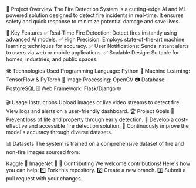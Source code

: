 🚀 Project Overview
The Fire Detection System is a cutting-edge AI and ML-powered solution designed to detect fire incidents in real-time. It ensures safety and quick response to minimize potential damage and save lives.

🎯 Key Features
✅ Real-Time Fire Detection: Detect fires instantly using advanced AI models.
✅ High Precision: Employs state-of-the-art machine learning techniques for accuracy.
✅ User Notifications: Sends instant alerts to users via web or mobile applications.
✅ Scalable Design: Suitable for homes, industries, and public spaces.

🛠️ Technologies Used
Programming Language: Python 🐍
Machine Learning: TensorFlow & PyTorch 🤖
Image Processing: OpenCV 📷
Database: PostgreSQL 🗄️
Web Framework: Flask/Django 🌐

🎬 Usage Instructions
Upload images or live video streams to detect fire.
View logs and alerts on a user-friendly dashboard.
🏆 Project Goals
🌟 Prevent loss of life and property through early detection.
🌟 Develop a cost-effective and accessible fire detection solution.
🌟 Continuously improve the model's accuracy through diverse datasets.

📊 Datasets
The system is trained on a comprehensive dataset of fire and non-fire images sourced from:

Kaggle 🔗
ImageNet 📁
🤝 Contributing
We welcome contributions! Here's how you can help:
1️⃣ Fork this repository.
2️⃣ Create a new branch.
3️⃣ Submit a pull request with your changes.

